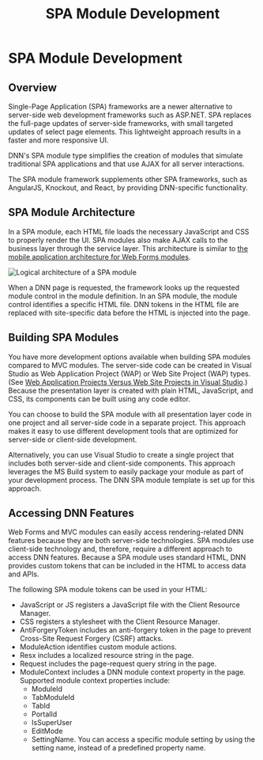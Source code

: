 ﻿---
uid: spa-module-development
locale: en
title: SPA Module Development
dnneditions: DNN Platform,Evoq Content,Evoq Engage
dnnversion: 09.02.00
related-topics: pack-extension,create-module-using-templates,use-module-creator,providers
links: ["[Wikipedia: Single-Page Application](https://en.wikipedia.org/wiki/Single-page_application)","[DNN Wiki: Token Replacement API](https://www.dnnsoftware.com/wiki/ipropertyaccess)","[DNN Wiki: Standard DNN Tokens](https://www.dnnsoftware.com/wiki/tokens)"]
---

# SPA Module Development

## Overview

Single-Page Application (SPA) frameworks are a newer alternative to server-side web development frameworks such as ASP.NET. SPA replaces the full-page updates of server-side frameworks, with small targeted updates of select page elements. This lightweight approach results in a faster and more responsive UI.

DNN's SPA module type simplifies the creation of modules that simulate traditional SPA applications and that use AJAX for all server interactions.

The SPA module framework supplements other SPA frameworks, such as AngularJS, Knockout, and React, by providing DNN-specific functionality.

## SPA Module Architecture

In a SPA module, each HTML file loads the necessary JavaScript and CSS to properly render the UI. SPA modules also make AJAX calls to the business layer through the service layer. This architecture is similar to [the mobile application architecture for Web Forms modules](xref:web-forms-module-development).



![Logical architecture of a SPA module](/images/gra-module-architecture-spa.png)



When a DNN page is requested, the framework looks up the requested module control in the module definition. In an SPA module, the module control identifies a specific HTML file. DNN tokens in the HTML file are replaced with site-specific data before the HTML is injected into the page.

## Building SPA Modules

You have more development options available when building SPA modules compared to MVC modules. The server-side code can be created in Visual Studio as Web Application Project (WAP) or Web Site Project (WAP) types. (See [Web Application Projects Versus Web Site Projects in Visual Studio](https://msdn.microsoft.com/en-us/library/dd547590%28v=vs.110%29.aspx).) Because the presentation layer is created with plain HTML, JavaScript, and CSS, its components can be built using any code editor.

You can choose to build the SPA module with all presentation layer code in one project and all server-side code in a separate project. This approach makes it easy to use different development tools that are optimized for server-side or client-side development.

Alternatively, you can use Visual Studio to create a single project that includes both server-side and client-side components. This approach leverages the MS Build system to easily package your module as part of your development process. The DNN SPA module template is set up for this approach.

## Accessing DNN Features

Web Forms and MVC modules can easily access rendering-related DNN features because they are both server-side technologies. SPA modules use client-side technology and, therefore, require a different approach to access DNN features. Because a SPA module uses standard HTML, DNN provides custom tokens that can be included in the HTML to access data and APIs.

The following SPA module tokens can be used in your HTML:

*   JavaScript or JS registers a JavaScript file with the Client Resource Manager.
*   CSS registers a stylesheet with the Client Resource Manager.
*   AntiForgeryToken includes an anti-forgery token in the page to prevent Cross-Site Request Forgery (CSRF) attacks.
*   ModuleAction identifies custom module actions.
*   Resx includes a localized resource string in the page.
*   Request includes the page-request query string in the page.
*   ModuleContext includes a DNN module context property in the page. Supported module context properties include:
    *   ModuleId
    *   TabModuleId
    *   TabId
    *   PortalId
    *   IsSuperUser
    *   EditMode
    *   SettingName. You can access a specific module setting by using the setting name, instead of a predefined property name.
